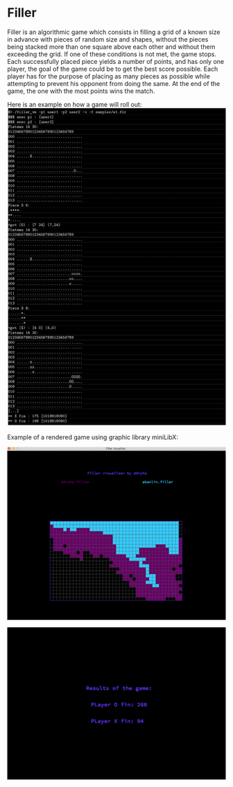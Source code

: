 # Filler

Filler is an algorithmic game which consists in filling a grid of a known size in advance with pieces of random size and shapes, without the pieces being stacked more than one square above each other and without them exceeding the grid. If one of these conditions is not met, the game stops.
Each successfully placed piece yields a number of points, and has only one player, the goal of the game could be to get the best score possible. Each player has for the purpose of placing as many pieces as possible while attempting to prevent his opponent from doing the same. At the end of the game, the one with the most points wins the match.



Here is an example on how a game will roll out:
![game example](/images/00_game_example.png)



Example of a rendered game using graphic library miniLibX:


![game example](/images/01_game_example.png)


![winner example](/images/02_winner_example.png)
